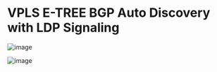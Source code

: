 # VPLS E-TREE BGP Auto Discovery with LDP Signaling

![image](https://user-images.githubusercontent.com/55949652/102812014-5ad23300-43ec-11eb-8558-2bc0b1f4bdc3.png)

![image](https://user-images.githubusercontent.com/55949652/102812097-789f9800-43ec-11eb-8391-db535c9751b0.png)
